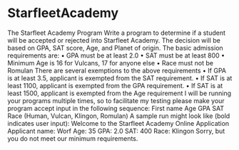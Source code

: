 # StarfleetAcademy
The Starfleet Academy Program
Write a program to determine if a student will be accepted or rejected into Starfleet Academy. The decision will be based on GPA, SAT score, Age, and Planet of origin. The basic admission requirements are:
• GPA must be at least 2.0
• SAT must be at least 800
• Minimum Age is 16 for Vulcans, 17 for anyone else
• Race must not be Romulan
There are several exemptions to the above requirements
• If GPA is at least 3.5, applicant is exempted from the SAT requirement.
• If SAT is at least 1100, applicant is exempted from the GPA requirement.
• If SAT is at least 1500, applicant is exempted from the Age requirement
I will be running your programs multiple times, so to facilitate my testing please make your program accept input in the following sequence:
First name
Age
GPA
SAT
Race (Human, Vulcan, Klingon, Romulan)
A sample run might look like (bold indicates user input):
Welcome to the Starfleet Academy Online Application
Applicant name: Worf
Age: 35
GPA: 2.0
SAT: 400
Race: Klingon
Sorry, but you do not meet our minimum requirements.
